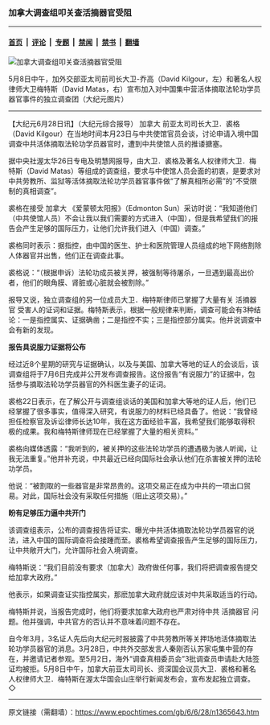 ### 加拿大调查组叩关查活摘器官受阻

---

#### [首页](../../../..?n1365643) &nbsp;|&nbsp; [评论](../../../../../epoch-comment?n1365643) &nbsp;|&nbsp; [专题](../../../../../epoch-special?n1365643) &nbsp;|&nbsp; [禁闻](../../../../../epoch-news?n1365643) &nbsp;|&nbsp; [禁书](../../../../../books?n1365643) &nbsp;|&nbsp; [翻墙](https://github.com/gfw-breaker/nogfw/blob/master/README.md?n1365643)


<div><img alt="加拿大调查组叩关查活摘器官受阻" class="attachment-djy_600_400 size-djy_600_400 wp-post-image" src="https://i.epochtimes.com/assets/uploads/2006/06/606280056541002-600x400.jpg"/>
<div class="caption">
 <p>
  5月8日中午，加外交部亚太司前司长大卫-乔高（David Kilgour，左）和著名人权律师大卫梅特斯（David Matas，右）宣布加入对中国集中营活体摘取法轮功学员器官事件的独立调查团（大纪元图片）
 </p>
</div></div><hr/><div class="post_content" id="artbody" itemprop="articleBody">
 <!-- article content begin -->
 <p>
  【大纪元6月28日讯】（大纪元综合报导）
  <ok href="https://www.epochtimes.com/gb/tag/%E5%8A%A0%E6%8B%BF%E5%A4%A7.html">
   加拿大
  </ok>
  前亚太司司长大卫．裘格（David Kilgour）在当地时间本月23日与中共使馆官员会谈，讨论申请入境中国调查中共活体摘取法轮功学员器官时，遭到中共使馆人员的推诿搪塞。
 </p>
 <p>
  据中央社渥太华26日专电及明慧网报导，由大卫．裘格及著名人权律师大卫．梅特斯（David Matas）等组成的调查组，要求与中使馆人员会面的初衷，是要求对中共劳教所、监狱等活体摘取法轮功学员器官事件做“了解真相所必需”的“不受限制的真相调查”。
 </p>
 <p>
  裘格在接受
  <ok href="https://www.epochtimes.com/gb/tag/%E5%8A%A0%E6%8B%BF%E5%A4%A7.html">
   加拿大
  </ok>
  《爱蒙顿太阳报》（Edmonton Sun）采访时说：“我知道他们（中共使馆人员）不会让我以我们需要的方式进入（中国），但是我希望我们的报告会产生足够的国际压力，让他们允许我们进入（中国）调查。”
 </p>
 <p>
  裘格同时表示：据指控，由中国的医生、护士和医院管理人员组成的地下网络割除人体器官并出售，他们正在调查此事。
 </p>
 <p>
  裘格说：“（根据申诉）法轮功成员被关押，被强制等待屠杀，一旦遇到最高出价者，他们的眼角膜、肾脏或心脏就会被割除。”
 </p>
 <p>
  报导又说，独立调查组的另一位成员大卫．梅特斯律师已掌握了大量有关
  <ok href="https://www.epochtimes.com/gb/tag/%E6%B4%BB%E6%91%98%E5%99%A8%E5%AE%98.html">
   活摘器官
  </ok>
  受害人的证词和证据。梅特斯表示，根据一般规律来判断，调查可能会有3种结论：一是指控属实、证据确凿；二是指控不实；三是指控部分属实。他并说调查中会有新的发现。
 </p>
 <p>
  <b>
   报告具说服力证据将公布
  </b>
 </p>
 <p>
  经过近8个星期的研究与证据确认，以及与美国、加拿大等地的证人的会谈后，该调查组将于7月6日完成并公开发布调查报告。这份报告“有说服力”的证据中，包括参与摘取法轮功学员器官的外科医生妻子的证词。
 </p>
 <p>
  裘格22日表示，在了解公开与调查组谈话的美国和加拿大等地的证人后，他们已经掌握了很多事实，值得深入研究，有说服力的材料已经具备了。他说：“我曾经担任检察官及诉讼律师长达10年，我在这方面经验丰富，我希望我们能够取得积极的成果。我和梅特斯律师现在已经掌握了大量的相关资料。”
 </p>
 <p>
  裘格向媒体透露：“我听到的，被关押的这些法轮功学员的遭遇极为骇人听闻，让我无法重复。”他并补充说，中共最近已经向国际社会承认他们在杀害被关押的法轮功学员。
 </p>
 <p>
  他说：“被割取的一些器官是非常昂贵的。这项交易正在成为中共的一项出口贸易。对此，国际社会没有采取任何措施（阻止这项交易）。”
 </p>
 <p>
  <b>
   盼有足够压力逼中共开门
  </b>
 </p>
 <p>
  该调查组表示，公布的调查报告将证实、曝光中共活体摘取法轮功学员器官的说法，进入中国的国际调查将会接踵而至。裘格希望调查报告产生足够的国际压力，让中共敞开大门，允许国际社会入境调查。
 </p>
 <p>
  梅特斯说：“我们目前没有要求（加拿大）政府做任何事，我们将把调查报告提交给加拿大政府。”
 </p>
 <p>
  他表示，如果调查证实指控属实，那麽加拿大政府就应该对中共采取适当的行动。
 </p>
 <p>
  梅特斯并说，当报告完成时，他们将要求加拿大政府也严肃对待中共
  <ok href="https://www.epochtimes.com/gb/tag/%E6%B4%BB%E6%91%98%E5%99%A8%E5%AE%98.html">
   活摘器官
  </ok>
  问题。他并强调，中共官方的否认并不意味着问题不存在。
 </p>
 <p>
  自今年3月，3名证人先后向大纪元时报披露了中共劳教所等关押场地活体摘取法轮功学员器官的消息。3月28日，中共外交部发言人秦刚否认苏家屯集中营的存在，并邀请记者参观。至5月2日，海外“调查真相委员会”3批调查员申请赴大陆签证均被拒。5月8日中午，加拿大前亚太司司长、资深国会议员大卫．裘格和著名人权律师大卫．梅特斯在渥太华国会山庄举行新闻发布会，宣布发起独立调查。◇
  <font color="#ffffff">
   (http://www.dajiyuan.com)
  </font>
 </p>
 <!-- article content end -->
 <div id="below_article_ad">
 </div>
</div>


---

原文链接（需翻墙）：https://www.epochtimes.com/gb/6/6/28/n1365643.htm